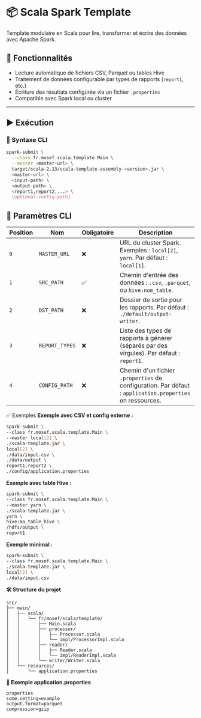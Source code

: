 # 📦 Scala Spark Template

Template modulaire en Scala pour lire, transformer et écrire des données avec Apache Spark.

## 🚀 Fonctionnalités

- Lecture automatique de fichiers CSV, Parquet ou tables Hive
- Traitement de données configurable par types de rapports (`report1`, etc.)
- Écriture des résultats configurée via un fichier `.properties`
- Compatible avec Spark local ou cluster

---

## ▶️ Exécution

### 📄 Syntaxe CLI

```bash
spark-submit \
  --class fr.mosef.scala.template.Main \
  --master <master-url> \
  target/scala-2.13/scala-template-assembly-<version>.jar \
  <master-url> \
  <input-path> \
  <output-path> \
  <report1,report2,...> \
  [optional-config-path]
```

## 🧾 Paramètres CLI

| Position | Nom           | Obligatoire | Description                                                                 |
|----------|----------------|-------------|-----------------------------------------------------------------------------|
| `0`      | `MASTER_URL`   | ❌           | URL du cluster Spark. Exemples : `local[2]`, `yarn`. Par défaut : `local[1]`. |
| `1`      | `SRC_PATH`     | ✅           | Chemin d'entrée des données : `.csv`, `.parquet`, ou `hive:nom_table`.       |
| `2`      | `DST_PATH`     | ❌           | Dossier de sortie pour les rapports. Par défaut : `./default/output-writer`. |
| `3`      | `REPORT_TYPES` | ❌           | Liste des types de rapports à générer (séparés par des virgules). Par défaut : `report1`. |
| `4`      | `CONFIG_PATH`  | ❌           | Chemin d'un fichier `.properties` de configuration. Par défaut : `application.properties` en ressources. |


✅ Exemples
**Exemple avec CSV et config externe :**
```bash
spark-submit \
--class fr.mosef.scala.template.Main \
--master local[2] \
./scala-template.jar \
local[2] \
./data/input.csv \
./data/output \
report1,report2 \
./config/application.properties
```

**Exemple avec table Hive :**
```bash
spark-submit \
--class fr.mosef.scala.template.Main \
--master yarn \
./scala-template.jar \
yarn \
hive:ma_table_hive \
/hdfs/output \
report1
```

**Exemple minimal :**
```bash
spark-submit \
--class fr.mosef.scala.template.Main \
./scala-template.jar \
local[2] \
./data/input.csv
```

**🛠 Structure du projet**
```text
src/
├── main/
│   ├── scala/
│   │   └── fr/mosef/scala/template/
│   │       ├── Main.scala
│   │       ├── processor/
│   │       │   ├── Processor.scala
│   │       │   └── impl/ProcessorImpl.scala
│   │       ├── reader/
│   │       │   ├── Reader.scala
│   │       │   └── impl/ReaderImpl.scala
│   │       └── writer/Writer.scala
│   └── resources/
│       └── application.properties
```

**📄 Exemple application.properties**
```text
properties
some.setting=example
output.format=parquet
compression=gzip
```